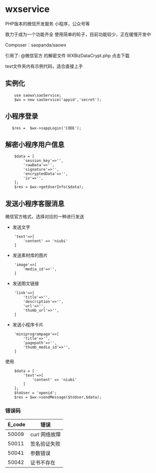 # wxservice
PHP版本的微信开发服务 小程序，公众号等

致力于成为一个功能齐全 使用简单的轮子，目前功能较少，正在缓慢开发中

Composer：<a href="https://packagist.org/packages/saopanda/saowx" style=" text-decoration-line: none;font-size: 14px; white-space: normal;">saopanda/saowx</a>

引用了:
@微信官方 的解密文件 WXBizDataCrypt.php <a href="http://undefined" style=" text-decoration-line: none;font-size: 14px; white-space: normal;">点击下载</a>

test文件夹内有示例代码，适合直接上手

## 实例化
```
    use saowx\saoService;
    $wx = new saoService('appid','secret');
```
## 小程序登录
```
   $res =  $wx->sappLogin('CODE');
```
## 解密小程序用户信息
```
    $data = [
        'session_key'=>'',
        'rawData'=>'',
        'signature'=>'',
        'encryptedData'=>'',
        'iv'=>'',
    ];
    $res = $wx->getUserInfo($data);
```
## 发送小程序客服消息
微信官方格式，选择对应的一种进行发送
* 发送文字
```
    'text'=>[
        'content' => 'niubi'
    ]
```
* 发送素材库的图片
```
    'image'=>[
        'media_id'=>'',
    ]
```
* 发送图文链接
```
    'link'=>[
        'title'=>'',
        'description'=>'',
        'url'=>'',
        'thumb_url'=>'',
    ]
```
* 发送小程序卡片
```
    'miniprogrampage'=>[
        'title'=>'',
        'pagepath'=>'',
        'thumb_media_id'=>'',
    ]
```
使用
```    
    $data = [
        'text'=>[
            'content' => 'niubi'
        ]
    ];
    $toUser = 'openid';
    $res = $wx->sendMessage($toUser,$data);

```

### 错误码

E_code | 错误
|---|---| 
50009 | curl 网络故障
50011 | 签名验证失败
50041 | 参数错误
50042 | 证书不存在